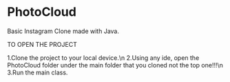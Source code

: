 # PhotoCloud
Basic Instagram Clone made with Java.

TO OPEN THE PROJECT

1.Clone the project to your local device.\n
2.Using any ide, open the PhotoCloud folder under the main folder that you cloned not the top one!!!\n
3.Run the main class.


